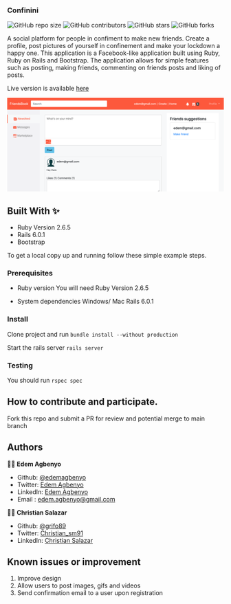 ### Confinini 

![GitHub repo size](https://img.shields.io/github/repo-size/edemagbenyo/confinini)
![GitHub contributors](https://img.shields.io/github/contributors/edemagbenyo/confinini)
![GitHub stars](https://img.shields.io/github/stars/edemagbenyo/confinini?style=social)
![GitHub forks](https://img.shields.io/github/forks/edemagbenyo/confinini?style=social)

A social platform for people in confiment to make new friends. Create a profile, post pictures of yourself in confinement and make your lockdown a happy one.
This application is a Facebook-like application built using Ruby, Ruby on Rails and Bootstrap. The application allows for simple features such as posting, making friends, commenting on friends posts and liking of posts.

Live version is available [here](https://confinini.herokuapp.com/)

![screenshot](./screenshot.png)


## Built With ✨

- Ruby Version 2.6.5
- Rails 6.0.1
- Bootstrap

To get a local copy up and running follow these simple example steps.

### Prerequisites
* Ruby version
You will need Ruby Version 2.6.5

* System dependencies
Windows/ Mac
Rails 6.0.1

### Install
Clone project and run
`bundle install --without production`

 Start the rails server
`rails server`

### Testing
You should run
`rspec spec`

## How to contribute and participate.
Fork this repo and submit a PR for review and potential merge to main branch


## Authors

👨‍💻 **Edem Agbenyo**

- Github: [@edemagbenyo](https://github.com/edemagbenyo)
- Twitter: [Edem Agbenyo](https://twitter.com/edemAgbenyo)
- LinkedIn: [Edem Agbenyo](https://www.linkedin.com/in/edemagbenyo/)
- Email : [edem.agbenyo@gmail.com](mailto:edem.agbenyo@gmail.com)

👨‍💻 **Christian Salazar**

- Github: [@grifo89](https://github.com/grifo89)
- Twitter: [Christian_sm91](https://twitter.com/Christian_sm91)
- LinkedIn: [Christian Salazar](https://www.linkedin.com/in/christian-salazar-mi%C3%B1o/)


## Known issues or improvement
1. Improve design
2. Allow users to post images, gifs and videos
3. Send confirmation email to a user upon registration
